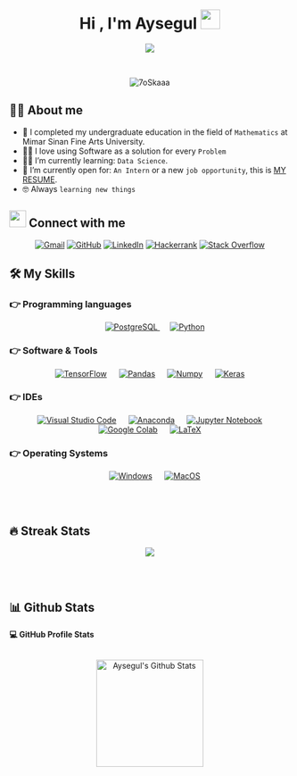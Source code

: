 

<!--
**aysegulkarademir/aysegulkarademir** is a ✨ _special_ ✨ repository because its `README.md` (this file) appears on your GitHub profile.

Here are some ideas to get you started:

- 🔭 I’m currently working on ...
- 🌱 I’m currently learning ...
- 👯 I’m looking to collaborate on ...
- 🤔 I’m looking for help with ...
- 💬 Ask me about ...
- 📫 How to reach me: ...
- 😄 Pronouns: ...
- ⚡ Fun fact: ...
-->

<h1 align="center">Hi , I'm Aysegul <img src="https://media.giphy.com/media/hvRJCLFzcasrR4ia7z/giphy.gif" width="35"></h1>
<p align="center">
  <a href="https://github.com/DenverCoder1/readme-typing-svg"><img src="https://readme-typing-svg.herokuapp.com?lines=Data+Scientist;Mathematician;Probability+and+Statistics;Always%20learning%20new%20things&center=true&width=500&height=50"></a>
</p>


<br>

<p align="center"> 
	<img src="https://komarev.com/ghpvc/?username=aysegulkarademir" alt="7oSkaaa" /> 
	
</p>


## :sassy_woman:  About me
- :school: I completed my undergraduate education in the field of `Mathematics` at Mimar Sinan Fine Arts University. 
- :woman_technologist: I love using Software as a solution for every `Problem`
- :woman_student: I’m currently learning: `Data Science`.
- :thinking: I’m currently open for: `An Intern` or a new `job opportunity`, this is [MY RESUME](https://drive.google.com/file/d/1Rf4EmLqWTe-LXJwRiYpOuU1pMTCbJcUO/view?usp=sharing).
- :nerd_face: Always `learning new things`





## <img src="https://media.giphy.com/media/iY8CRBdQXODJSCERIr/giphy.gif" width="30px"> Connect with me
<p align="center">
	<a href="mailto:hazalkarademir@gmail.com"><img img src="https://img.shields.io/badge/gmail-%23EA4335.svg?style=plastic&logo=gmail&logoColor=white" alt="Gmail"/></a>
	<a href="https://github.com/aysegulkarademir"><img src="https://img.shields.io/badge/github-%23181717.svg?style=plastic&logo=github&logoColor=white" alt="GitHub"/></a>
	<a href="https://www.linkedin.com/in/aysegulkarademir/"><img src="https://img.shields.io/badge/linkedin-%230A66C2.svg?style=plastic&logo=linkedin&logoColor=white" alt="LinkedIn"/></a>
	<a href="https://www.hackerrank.com/aysegulkarademir"><img src="https://img.shields.io/badge/hackerrank-%232EC866.svg?style=plastic&logo=hackerrank&logoColor=white" alt="Hackerrank"/></a>
	<a href="https://stackoverflow.com/users/18331293/aysegul-karademir/"><img src="https://img.shields.io/badge/-Stack%20Overflow-FE7A16?style=plastic&logo=stack-overflow&logoColor=white" alt="Stack Overflow"/></a>
	
</p>




## 🛠️ My Skills

### 👉 Programming languages

<p align="center"> 
  &emsp;
  <a href="https://https://www.postgresql.org/" target="_blank"> 
    <img alt="PostgreSQL" src="https://img.shields.io/badge/PostgreSQL-%23007396.svg?style=plastic&logo=PostgreSQL&logoColor=white">
  </a>
  &emsp;
   <a href="https://www.python.org" target="_blank">
    <img alt="Python" src="https://img.shields.io/badge/Python%20-%2314354C.svg?style=plastic&logo=python&logoColor=white">
  </a>
</p>


 ### 👉 Software & Tools
 
<p align="center">
  &emsp;
    <a href="#"><img alt="TensorFlow" src="https://img.shields.io/badge/TensorFlow-FF6F00.svg?style=plastic&logo=tensorflow&logoColor=white"></a>
  &emsp;
    <a href="#"><img alt="Pandas" src="https://img.shields.io/badge/Pandas-2C2D72.svg?style=plastic&logo=pandas&logoColor=white"></a>
  &emsp;
    <a href="#"><img alt="Numpy" src="https://img.shields.io/badge/Numpy-777BB4.svg?style=plastic&logo=numpy&logoColor=white"></a>
  &emsp;
    <a href="#"><img alt="Keras" src="https://img.shields.io/badge/Keras-D00000.svg?style=plastic&logo=keras&logoColor=white"></a>
  &emsp;
 
</p>

 ### 👉 IDEs
 
<p align="center">
  &emsp;
    <a href="#"><img alt="Visual Studio Code" src="https://img.shields.io/badge/Visual%20Studio%20Code-0078d7.svg?style=plastic&logo=visual-studio-code&logoColor=white"></a>
  &emsp;
    <a href="#"><img alt="Anaconda" src="https://img.shields.io/badge/Anaconda-342B029.svg?style=plastic&logo=anaconda&logoColor=white" /></a>
  &emsp;
    <a href="#"><img alt="Jupyter Notebook" src="https://img.shields.io/badge/Jupyter-F37626.svg?style=plastic&logo=jupyter&logoColor=white" /></a>
  &emsp;
    <a href="#"><img alt="Google Colab" src="https://img.shields.io/badge/Google%20Colab-FCC624.svg?style=plastic&logo=googlecolab&logoColor=white" /></a>
  &emsp;
    <a href="#"><img alt="LaTeX" src="https://img.shields.io/badge/LaTeX-25A162.svg?style=plastic&logo=latex&logoColor=cadmiumgreen" /></a>
	
</p>


 ### 👉 Operating Systems
 
<p align="center">
  &emsp;
    <a href="#"><img alt="Windows" src="https://img.shields.io/badge/Windows-0078D6?style=plastic&logo=windows&logoColor=white"></a>
  &emsp;
    <a href="#"><img alt="MacOS" src="https://img.shields.io/badge/MacOS-%23181717.svg?style=plastic&logo=apple&logoColor=white" /></a>
 
</p>

<br/>

<br>

## 🔥 Streak Stats
<p align="center"><img src="https://github-readme-streak-stats.herokuapp.com?user=aysegulkarademir&theme=material-palenight&date_format=j%2Fn%5B%2FY%5D" /></p>

<br>
<br>

## 📊 Github Stats

<summary><b>💻 GitHub Profile Stats</b></summary>
  <br/>
  <p align="center">
    <a href="https://github.com/anuraghazra/github-readme-stats"><img alt="Aysegul's Github Stats" src="https://github-readme-stats.vercel.app/api?username=aysegulkarademir&show_icons=true&count_private=true&theme=algolia" height="192px"/></a>
<br/>
 &nbsp;
	 
